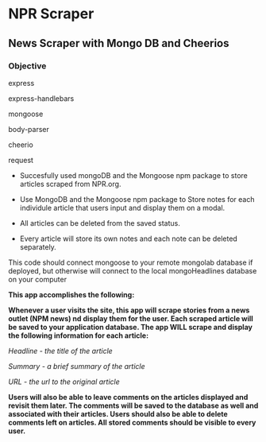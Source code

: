 # NPR Scraper
## News Scraper with Mongo DB and Cheerios 

### Objective

express

express-handlebars 

mongoose

body-parser

cheerio

request
 

+ Succesfully used mongoDB and the Mongoose npm package to store articles scraped from NPR.org.

+ Use MongoDB and the Mongoose npm package to Store notes for each individule article that users input and display them on a modal.

+ All articles can be deleted from the saved status.

+ Every article will store its own notes and each note can be deleted separately. 

This code should connect mongoose to your remote mongolab database if deployed, but otherwise will connect to the local mongoHeadlines database on your computer

**This app accomplishes the following:**

**Whenever a user visits the site, this app will scrape stories from a news outlet (NPM news) nd display them for the user. Each scraped article will be saved to your application database. The app WILL scrape and display the following information for each article:**

_Headline - the title of the article_

_Summary - a brief summary of the article_

_URL - the url to the original article_

**Users will also be able to leave comments on the articles displayed and revisit them later. The comments will be saved to the database as well and associated with their articles. Users should also be able to delete comments left on articles. All stored comments should be visible to every user.**


